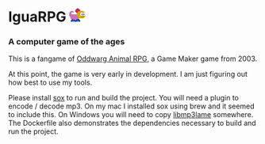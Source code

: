 # IguaRPG ![Iguana character](./ogmo/preview-images/iguana.png)
### A computer game of the ages
This is a fangame of [Oddwarg Animal RPG](http://oddwarg.com/index.php?id=OARPG), a Game Maker game from 2003.

At this point, the game is very early in development. I am just figuring out how best to use my tools.

Please install [sox](http://sox.sourceforge.net/) to run and build the project. You will need a plugin to encode / decode mp3. On my mac I installed sox using brew and it seemed to include this. On Windows you will need to copy [libmp3lame](https://www.rarewares.org/mp3-lame-libraries.php) somewhere. The Dockerfile also demonstrates the dependencies necessary to build and run the project.